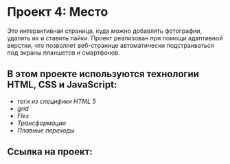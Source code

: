 # Проект 4: Место

Это интерактивная страницa, куда можно добавлять фотографии, удалять их и ставить лайки.
Проект реализован при помощи адаптивной верстки, что позволяет веб-странице автоматически подстраиваться под экраны планшетов и смартфонов.

## В этом проекте используются технологии HTML, CSS и JavaScript:
* *теги из специфики HTML 5*
* *grid*
* *Flex*
* *Трансформации*
* *Плавные переходы*

## Ссылка на проект:


